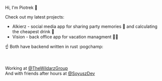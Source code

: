 Hi, I'm Piotrek 👋

Check out my latest projects:
- Alkierz - social media app for sharing party memories 🥳 and calculating the cheapest drink 🍹󠀥󠀥
- Vision - back office app for vacation managment 🌴🌴

☝️ Both have backend written in rust :pogchamp:

\
\
Working at [@TheWildarzGroup](https://github.com/TheWidlarzGroup) \
And with friends after hours at [@SoyuszDev](https://github.com/Soyusz)

